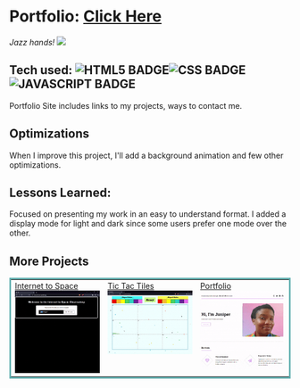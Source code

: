 # Portfolio: <a href="https://juniperpress.netlify.app/" target="_blank">Click Here</a>
*Jazz hands!*
<a href="https://juniperpress.netlify.app/" target="_blank"><img src="https://user-images.githubusercontent.com/88162896/192053125-c222e570-7b71-4cc9-98bb-a2c54b219995.jpg" /></a>

 
## Tech used: ![HTML5 BADGE](https://img.shields.io/static/v1?label=|&message=HTML5&color=23555f&style=plastic&logo=html5)![CSS BADGE](https://img.shields.io/static/v1?label=|&message=CSS3&color=285f65&style=plastic&logo=css3)![JAVASCRIPT BADGE](https://img.shields.io/static/v1?label=|&message=JAVASCRIPT&color=3c7f5d&style=plastic&logo=javascript)
Portfolio Site includes links to my projects, ways to contact me.


## Optimizations
When I improve this project, I'll add a background animation and few other optimizations.

## Lessons Learned:

Focused on presenting my work in an easy to understand format. I added a display mode for light and dark since some users prefer one mode over the other.


<!--![tiles](https://user-images.githubusercontent.com/88162896/192046787-d9be4b6d-4f8d-4114-978e-7329efdaa56d.gif) -->


## More Projects



<table bordercolor="#66b2b2">
  
  <tr>
    <td width="33.3%" valign="top">
<a target="_blank" href="https://github.com/Pressedj/internet2space">Internet to Space</a>
        <br />
      <a target="_blank" href="https://github.com/Pressedj/internet2space">
            <img src="https://github.com/Pressedj/pressedj/blob/master/images/nasa.gif?raw=true" width="100%"  alt="Internet to Space"/>
        </a>
    </td>
    <td width="33.3%" valign="top">
<a target="_blank" href="https://github.com/Pressedj/tictactiles">Tic Tac Tiles</a>
      <br />
        <a target="_blank" href="https://github.com/Pressedj/tictactiles">
          <img src="https://github.com/Pressedj/pressedj/blob/master/images/tiles.gif?raw=true" width="100%" alt="Tic Tac Tiles"/>
        </a>
    </td>
    <td width="33.3%" valign="top">
<a target="_blank" href="https://github.com/Pressedj/portfolio">Portfolio</a>
        <br />
        <a target="_blank" href="https://github.com/Pressedj/portfolio">
          <img src="https://github.com/Pressedj/pressedj/blob/master/images/portfolio.gif?raw=true" width="100%" alt="Portfolio"/>
        </a>
    </td>
  </tr>
</table>